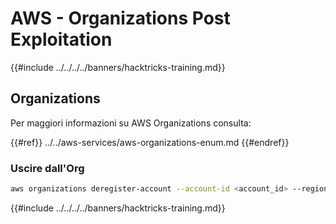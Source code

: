 # AWS - Organizations Post Exploitation

{{#include ../../../../banners/hacktricks-training.md}}

## Organizations

Per maggiori informazioni su AWS Organizations consulta:

{{#ref}}
../../aws-services/aws-organizations-enum.md
{{#endref}}

### Uscire dall'Org
```bash
aws organizations deregister-account --account-id <account_id> --region <region>
```
{{#include ../../../../banners/hacktricks-training.md}}

